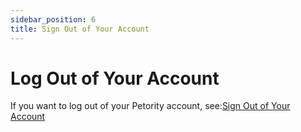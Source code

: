```yaml
---
sidebar_position: 6
title: Sign Out of Your Account
---
```


# Log Out of Your Account
If you want to log out of your Petority account, see:[Sign Out of Your Account](/docs/petority/accounts/logout)

